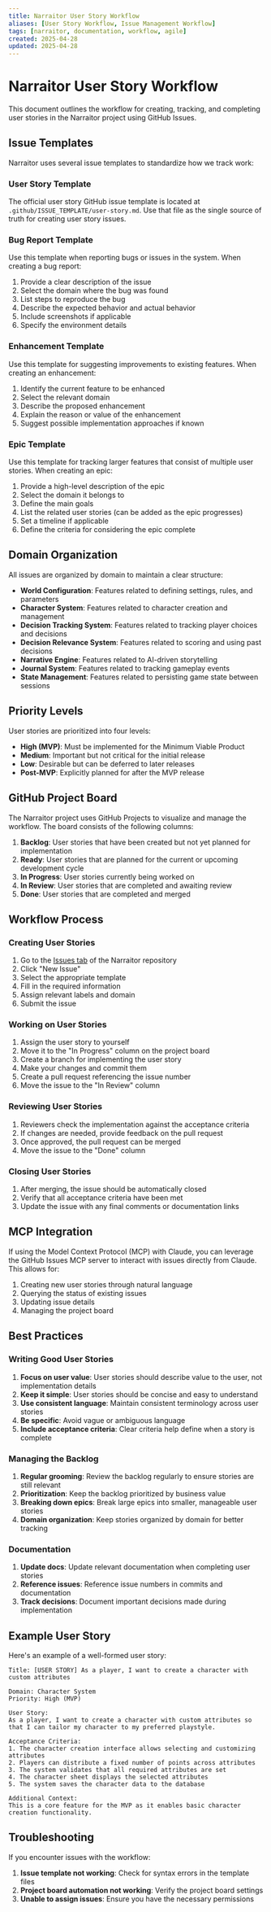 ```yaml
---
title: Narraitor User Story Workflow
aliases: [User Story Workflow, Issue Management Workflow]
tags: [narraitor, documentation, workflow, agile]
created: 2025-04-28
updated: 2025-04-28
---
```


# Narraitor User Story Workflow

This document outlines the workflow for creating, tracking, and completing user stories in the Narraitor project using GitHub Issues.

## Issue Templates

Narraitor uses several issue templates to standardize how we track work:

### User Story Template

The official user story GitHub issue template is located at `.github/ISSUE_TEMPLATE/user-story.md`. Use that file as the single source of truth for creating user story issues.
### Bug Report Template

Use this template when reporting bugs or issues in the system. When creating a bug report:
1. Provide a clear description of the issue
2. Select the domain where the bug was found
3. List steps to reproduce the bug
4. Describe the expected behavior and actual behavior
5. Include screenshots if applicable
6. Specify the environment details

### Enhancement Template

Use this template for suggesting improvements to existing features. When creating an enhancement:
1. Identify the current feature to be enhanced
2. Select the relevant domain
3. Describe the proposed enhancement
4. Explain the reason or value of the enhancement
5. Suggest possible implementation approaches if known

### Epic Template

Use this template for tracking larger features that consist of multiple user stories. When creating an epic:
1. Provide a high-level description of the epic
2. Select the domain it belongs to
3. Define the main goals
4. List the related user stories (can be added as the epic progresses)
5. Set a timeline if applicable
6. Define the criteria for considering the epic complete

## Domain Organization

All issues are organized by domain to maintain a clear structure:

- **World Configuration**: Features related to defining settings, rules, and parameters
- **Character System**: Features related to character creation and management
- **Decision Tracking System**: Features related to tracking player choices and decisions
- **Decision Relevance System**: Features related to scoring and using past decisions
- **Narrative Engine**: Features related to AI-driven storytelling
- **Journal System**: Features related to tracking gameplay events
- **State Management**: Features related to persisting game state between sessions

## Priority Levels

User stories are prioritized into four levels:

- **High (MVP)**: Must be implemented for the Minimum Viable Product
- **Medium**: Important but not critical for the initial release
- **Low**: Desirable but can be deferred to later releases
- **Post-MVP**: Explicitly planned for after the MVP release

## GitHub Project Board

The Narraitor project uses GitHub Projects to visualize and manage the workflow. The board consists of the following columns:

1. **Backlog**: User stories that have been created but not yet planned for implementation
2. **Ready**: User stories that are planned for the current or upcoming development cycle
3. **In Progress**: User stories currently being worked on
4. **In Review**: User stories that are completed and awaiting review
5. **Done**: User stories that are completed and merged

## Workflow Process

### Creating User Stories

1. Go to the [Issues tab](https://github.com/jerseycheese/narraitor/issues) of the Narraitor repository
2. Click "New Issue"
3. Select the appropriate template
4. Fill in the required information
5. Assign relevant labels and domain
6. Submit the issue

### Working on User Stories

1. Assign the user story to yourself
2. Move it to the "In Progress" column on the project board
3. Create a branch for implementing the user story
4. Make your changes and commit them
5. Create a pull request referencing the issue number
6. Move the issue to the "In Review" column

### Reviewing User Stories

1. Reviewers check the implementation against the acceptance criteria
2. If changes are needed, provide feedback on the pull request
3. Once approved, the pull request can be merged
4. Move the issue to the "Done" column

### Closing User Stories

1. After merging, the issue should be automatically closed
2. Verify that all acceptance criteria have been met
3. Update the issue with any final comments or documentation links

## MCP Integration

If using the Model Context Protocol (MCP) with Claude, you can leverage the GitHub Issues MCP server to interact with issues directly from Claude. This allows for:

1. Creating new user stories through natural language
2. Querying the status of existing issues
3. Updating issue details
4. Managing the project board

## Best Practices

### Writing Good User Stories

1. **Focus on user value**: User stories should describe value to the user, not implementation details
2. **Keep it simple**: User stories should be concise and easy to understand
3. **Use consistent language**: Maintain consistent terminology across user stories
4. **Be specific**: Avoid vague or ambiguous language
5. **Include acceptance criteria**: Clear criteria help define when a story is complete

### Managing the Backlog

1. **Regular grooming**: Review the backlog regularly to ensure stories are still relevant
2. **Prioritization**: Keep the backlog prioritized by business value
3. **Breaking down epics**: Break large epics into smaller, manageable user stories
4. **Domain organization**: Keep stories organized by domain for better tracking

### Documentation

1. **Update docs**: Update relevant documentation when completing user stories
2. **Reference issues**: Reference issue numbers in commits and documentation
3. **Track decisions**: Document important decisions made during implementation

## Example User Story

Here's an example of a well-formed user story:

```
Title: [USER STORY] As a player, I want to create a character with custom attributes

Domain: Character System
Priority: High (MVP)

User Story:
As a player, I want to create a character with custom attributes so that I can tailor my character to my preferred playstyle.

Acceptance Criteria:
1. The character creation interface allows selecting and customizing attributes
2. Players can distribute a fixed number of points across attributes
3. The system validates that all required attributes are set
4. The character sheet displays the selected attributes
5. The system saves the character data to the database

Additional Context:
This is a core feature for the MVP as it enables basic character creation functionality.
```

## Troubleshooting

If you encounter issues with the workflow:

1. **Issue template not working**: Check for syntax errors in the template files
2. **Project board automation not working**: Verify the project board settings
3. **Unable to assign issues**: Ensure you have the necessary permissions
